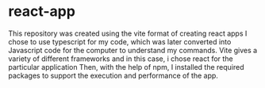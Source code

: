 # react-app
This repository was created using the vite format of creating react apps
I chose to use typescript for my code, which was later converted into Javascript code for the computer to understand my commands.
Vite gives a variety of different frameworks and in this case, i chose react for the particular application 
Then, with the help of npm, I installed the required packages to support the execution and performance of the app.
